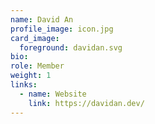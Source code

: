 ```yaml
---
name: David An
profile_image: icon.jpg
card_image:
  foreground: davidan.svg
bio:
role: Member
weight: 1
links:
  - name: Website
    link: https://davidan.dev/
---
```

